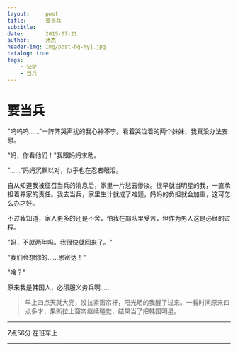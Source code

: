```yaml
---
layout:     post
title:      要当兵
subtitle:
date:       2015-07-21
author:     沐杰
header-img: img/post-bg-myj.jpg
catalog: true
tags:
    - 记梦
    - 当兵
---
```

# 要当兵

"呜呜呜……"一阵阵哭声扰的我心神不宁。看着哭泣着的两个妹妹，我真没办法安慰。

"妈，你看他们！"我跟妈妈求助。

"……"妈妈沉默以对，似乎也在忍者眼泪。

自从知道我被征召当兵的消息后，家里一片愁云惨淡。很早就当明星的我，一直承担着养家的责任。我去当兵，家里生计就成了难题，妈妈的负担就会加重，这可怎么办才好。

不过我知道，家人更多的还是不舍，怕我在部队里受苦，但作为男人这是必经的过程。

"妈，不就两年吗。我很快就回来了。"

"我们会想你的……思密达！"

"啥？"

原来我是韩国人，必须服义务兵啊……

> 早上四点天就大亮，没拉紧窗帘杆，阳光晒的我醒了过来。一看时间原来四点多才，果断拉上窗帘继续睡觉，结果当了把韩国明星。

***

7点56分 在班车上

***
